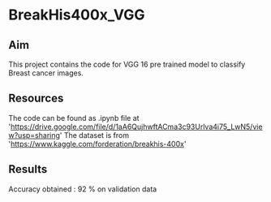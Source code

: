 # BreakHis400x_VGG

## Aim
This project contains the code for VGG 16 pre trained model to classify Breast cancer images.

## Resources
The code can be found as .ipynb file at 'https://drive.google.com/file/d/1aA6QujhwftACma3c93Urlva4i75_LwN5/view?usp=sharing'
The dataset is from 'https://www.kaggle.com/forderation/breakhis-400x'

## Results
Accuracy obtained : 92 % on validation data
